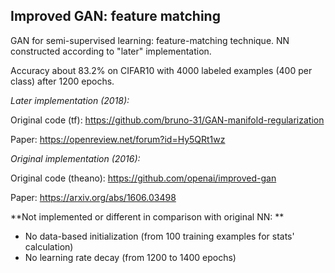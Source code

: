 ## Improved GAN: feature matching

GAN for semi-supervised learning: feature-matching technique. NN constructed according to "later" implementation.

Accuracy about 83.2% on CIFAR10 with 4000 labeled examples (400 per class) after 1200 epochs.

*Later implementation (2018):*

Original code (tf): https://github.com/bruno-31/GAN-manifold-regularization

Paper: https://openreview.net/forum?id=Hy5QRt1wz

*Original implementation (2016):*

Original code (theano): https://github.com/openai/improved-gan

Paper: https://arxiv.org/abs/1606.03498

**Not implemented or different in comparison with original NN: **
* No data-based initialization (from 100 training examples for stats' calculation)
* No learning rate decay (from 1200 to 1400 epochs)
